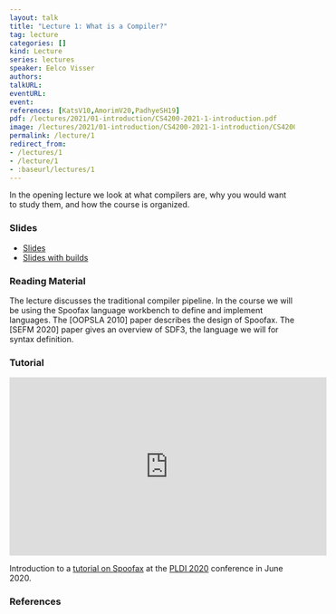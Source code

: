 ```yaml
---
layout: talk
title: "Lecture 1: What is a Compiler?"
tag: lecture
categories: []
kind: Lecture
series: lectures
speaker: Eelco Visser
authors:
talkURL:
eventURL:
event:
references: [KatsV10,AmorimV20,PadhyeSH19]
pdf: /lectures/2021/01-introduction/CS4200-2021-1-introduction.pdf
image: /lectures/2021/01-introduction/CS4200-2021-1-introduction/CS4200-2021-1-introduction.001.png
permalink: /lecture/1
redirect_from:
- /lectures/1
- /lecture/1
- :baseurl/lectures/1
---
```


In the opening lecture we look at what compilers are, why you would want to study them, and how the course is organized.

### Slides

- [Slides](/2021//lectures/2021/01-introduction/CS4200-2021-1-introduction.pdf)
- [Slides with builds](/2021/lectures/2021/01-introduction/CS4200-2021-1-introduction-builds.pdf)

### Reading Material

The lecture discusses the traditional compiler pipeline. In the course we will be using the Spoofax language workbench to define and implement languages. The [OOPSLA 2010] paper describes the design of Spoofax. The [SEFM 2020] paper gives an overview of SDF3, the language we will for syntax definition.

### Tutorial

<iframe width="560" height="315" src="https://www.youtube.com/embed/7BBYQUp5ZnE" frameborder="0" allow="accelerometer; autoplay; encrypted-media; gyroscope; picture-in-picture" allowfullscreen></iframe>

Introduction to a [tutorial on Spoofax](https://pldi20.sigplan.org/details/pldi-2020-tutorials/3/Declarative-Language-Definition-with-Spoofax) at the [PLDI 2020](https://pldi20.sigplan.org/) conference in June 2020.

### References
